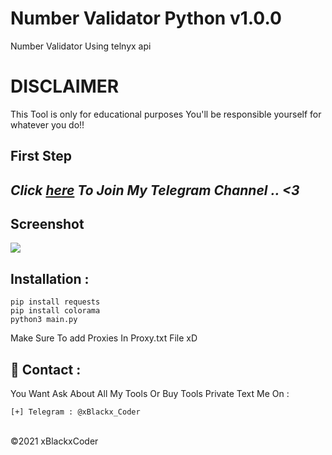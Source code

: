 # Number Validator Python v1.0.0
Number Validator Using telnyx api

# DISCLAIMER 
This Tool is only for educational purposes 
You'll be responsible yourself for whatever you do!!

**First Step**
----------
*Click <a href="https://t.me/xBlacKxCoder">here</a> To Join My Telegram Channel .. <3*
----------

<h2>Screenshot</h2>
<img src="https://i.imgur.com/HbIfBvQ.png" style="max-width:100%;">

Installation : 
------
```
pip install requests
pip install colorama
python3 main.py
```

Make Sure To add Proxies In Proxy.txt File xD

📧 Contact :
------
You Want Ask About All My Tools Or Buy Tools Private Text Me On : 
```
[+] Telegram : @xBlackx_Coder
```

<br>©2021 xBlackxCoder 
